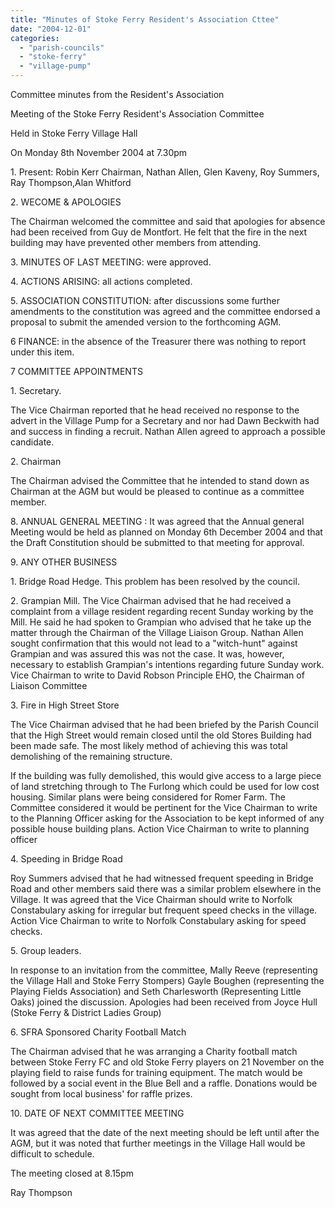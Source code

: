 ```yaml
---
title: "Minutes of Stoke Ferry Resident's Association Cttee"
date: "2004-12-01"
categories: 
  - "parish-councils"
  - "stoke-ferry"
  - "village-pump"
---
```


Committee minutes from the Resident's Association

Meeting of the Stoke Ferry Resident's Association Committee

Held in Stoke Ferry Village Hall

On Monday 8th November 2004 at 7.30pm

1\. Present: Robin Kerr Chairman, Nathan Allen, Glen Kaveny, Roy Summers, Ray Thompson,Alan Whitford

2\. WECOME & APOLOGIES

The Chairman welcomed the committee and said that apologies for absence had been received from Guy de Montfort. He felt that the fire in the next building may have prevented other members from attending.

3\. MINUTES OF LAST MEETING: were approved.

4\. ACTIONS ARISING: all actions completed.

5\. ASSOCIATION CONSTITUTION: after discussions some further amendments to the constitution was agreed and the committee endorsed a proposal to submit the amended version to the forthcoming AGM.

6 FINANCE: in the absence of the Treasurer there was nothing to report under this item.

7 COMMITTEE APPOINTMENTS

1\. Secretary.

The Vice Chairman reported that he head received no response to the advert in the Village Pump for a Secretary and nor had Dawn Beckwith had and success in finding a recruit. Nathan Allen agreed to approach a possible candidate.

2\. Chairman

The Chairman advised the Committee that he intended to stand down as Chairman at the AGM but would be pleased to continue as a committee member.

8\. ANNUAL GENERAL MEETING : It was agreed that the Annual general Meeting would be held as planned on Monday 6th December 2004 and that the Draft Constitution should be submitted to that meeting for approval.

9\. ANY OTHER BUSINESS

1\. Bridge Road Hedge. This problem has been resolved by the council.

2\. Grampian Mill. The Vice Chairman advised that he had received a complaint from a village resident regarding recent Sunday working by the Mill. He said he had spoken to Grampian who advised that he take up the matter through the Chairman of the Village Liaison Group. Nathan Allen sought confirmation that this would not lead to a "witch-hunt" against Grampian and was assured this was not the case. It was, however, necessary to establish Grampian's intentions regarding future Sunday work. Vice Chairman to write to David Robson Principle EHO, the Chairman of Liaison Committee

3\. Fire in High Street Store

The Vice Chairman advised that he had been briefed by the Parish Council that the High Street would remain closed until the old Stores Building had been made safe. The most likely method of achieving this was total demolishing of the remaining structure.

If the building was fully demolished, this would give access to a large piece of land stretching through to The Furlong which could be used for low cost housing. Similar plans were being considered for Romer Farm. The Committee considered it would be pertinent for the Vice Chairman to write to the Planning Officer asking for the Association to be kept informed of any possible house building plans. Action Vice Chairman to write to planning officer

4\. Speeding in Bridge Road

Roy Summers advised that he had witnessed frequent speeding in Bridge Road and other members said there was a similar problem elsewhere in the Village. It was agreed that the Vice Chairman should write to Norfolk Constabulary asking for irregular but frequent speed checks in the village. Action Vice Chairman to write to Norfolk Constabulary asking for speed checks.

5\. Group leaders.

In response to an invitation from the committee, Mally Reeve (representing the Village Hall and Stoke Ferry Stompers) Gayle Boughen (representing the Playing Fields Association) and Seth Charlesworth (Representing Little Oaks) joined the discussion. Apologies had been received from Joyce Hull (Stoke Ferry & District Ladies Group)

6\. SFRA Sponsored Charity Football Match

The Chairman advised that he was arranging a Charity football match between Stoke Ferry FC and old Stoke Ferry players on 21 November on the playing field to raise funds for training equipment. The match would be followed by a social event in the Blue Bell and a raffle. Donations would be sought from local business' for raffle prizes.

10\. DATE OF NEXT COMMITTEE MEETING

It was agreed that the date of the next meeting should be left until after the AGM, but it was noted that further meetings in the Village Hall would be difficult to schedule.

The meeting closed at 8.15pm

Ray Thompson

